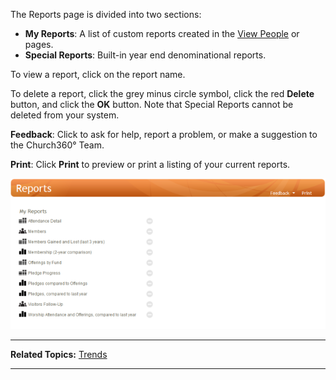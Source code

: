 The Reports page is divided into two sections:

-   **My Reports**: A list of custom reports created in the [View
    People](people-View) or <Trends> pages.
-   **Special Reports**: Built-in year end denominational reports.

To view a report, click on the report name.

To delete a report, click the grey minus circle symbol, click the red
**Delete** button, and click the **OK** button. Note that Special
Reports cannot be deleted from your system.

**Feedback**: Click **<Feedback>** to ask for help, report a problem, or
make a suggestion to the Church360° Team.

**Print**: Click **Print** to preview or print a listing of your current
reports.

![Reports](Reports.PNG "Reports")

* * * * *

**Related Topics:** [Trends](trends)

* * * * *
